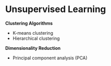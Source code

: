 # Unsupervised Learning

**Clustering Algorithms**

* K-means clustering
* Hierarchical clustering



**Dimensionality Reduction**

* Principal component analysis (PCA)
